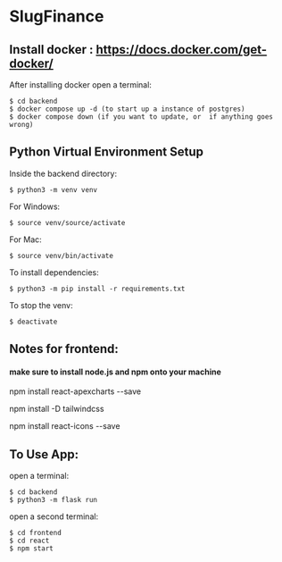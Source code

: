 # SlugFinance
## Install docker : https://docs.docker.com/get-docker/
After installing docker open a terminal:
```
$ cd backend
$ docker compose up -d (to start up a instance of postgres)
$ docker compose down (if you want to update, or  if anything goes wrong)
```

## Python Virtual Environment Setup

Inside the backend directory:
```
$ python3 -m venv venv
```
For Windows:
```
$ source venv/source/activate
```
For Mac:
```
$ source venv/bin/activate
```
To install dependencies:
```
$ python3 -m pip install -r requirements.txt
```
To stop the venv:
```
$ deactivate
```

## Notes for frontend:
#### make sure to install node.js and npm onto your machine

npm install react-apexcharts --save

npm install -D tailwindcss

npm install react-icons --save


## To Use App:

open a terminal:
```
$ cd backend
$ python3 -m flask run
```

open a second terminal:
```
$ cd frontend
$ cd react
$ npm start
```
